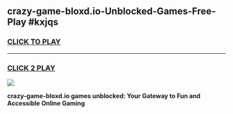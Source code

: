 
## crazy-game-bloxd.io-Unblocked-Games-Free-Play #kxjqs
<h3>
<a href="https://us.freeplayer.one?title=crazy-game-bloxd.io&ref=9M">CLICK TO PLAY</a></h3>
<hr>

<h3>
<a href="https://us.freeplayer.one?title=crazy-game-bloxd.io&ref=9M">CLICK 2 PLAY</a>
  
</h3>

<a href="https://us.freeplayer.one?title=crazy-game-bloxd.io&ref=9M"><img src="https://clearcache.store/games.png"></a>


**crazy-game-bloxd.io games unblocked: Your Gateway to Fun and Accessible Online Gaming**
